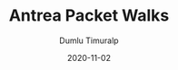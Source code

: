 ---
title: "Antrea Packet Walks"
image: https://raw.githubusercontent.com/vmware-tanzu/antrea/master/docs/assets/ovs-pipeline.svg
excerpt: Documentation by Dumlu Timuralp
author: Dumlu Timuralp
date: 2020-11-02
# author_url: https://www.google.com
author_avatar: /img/icon-antrea.png
categories: ['kubernetes','ovs']
# use "external" if you only want to drive users to a different blog post that lives outside this site.
external: https://github.com/dumlutimuralp/antrea-packet-walks
# Tag should match author to drive author pages
tags: ['Antrea Team']
---